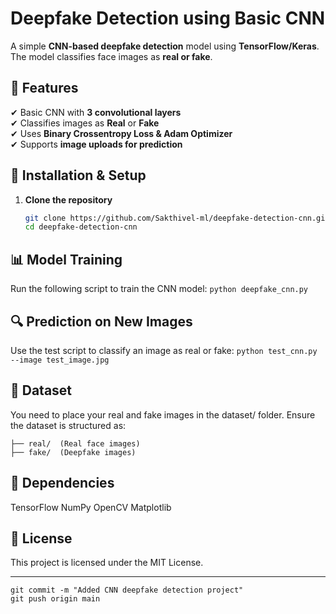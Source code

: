 # Deepfake Detection using Basic CNN

A simple **CNN-based deepfake detection** model using **TensorFlow/Keras**.  
The model classifies face images as **real or fake**.

## 📌 Features
✔ Basic CNN with **3 convolutional layers**  
✔ Classifies images as **Real** or **Fake**  
✔ Uses **Binary Crossentropy Loss & Adam Optimizer**  
✔ Supports **image uploads for prediction**  

## 🚀 Installation & Setup
1. **Clone the repository**  
   ```bash
   git clone https://github.com/Sakthivel-ml/deepfake-detection-cnn.git
   cd deepfake-detection-cnn
## 📊 Model Training
Run the following script to train the CNN model:
  ```python deepfake_cnn.py```

## 🔍 Prediction on New Images
Use the test script to classify an image as real or fake:
  ```python test_cnn.py --image test_image.jpg```

## 📂 Dataset
You need to place your real and fake images in the dataset/ folder.
Ensure the dataset is structured as:
 ``` dataset/
├── real/  (Real face images)
├── fake/  (Deepfake images)
```

## 🔧 Dependencies
TensorFlow
NumPy
OpenCV
Matplotlib

## 📜 License
This project is licensed under the MIT License.

---
```git add .
git commit -m "Added CNN deepfake detection project"
git push origin main
```



